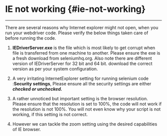 # IE not working {#ie-not-working}

---

There are several reasons why Internet explorer might not open, when you run your webdriver code. Please verify the below things taken care of before running the code.

1. **IEDriverServer.exe** is the file which is most likely to get corrupt when file is transferred from one machine to another. Please ensure the exe is a fresh download from seleniumhq.org. Also note there are different version of IEDriverServer for 32 bit and 64 bit. download the correct version as per your system configuration.

2. A very irritating InternetExplorer setting for running selenium code :**Security settings**, Please ensure all the security settings are either _**checked or unchecked.**_

3. A rather unnoticed but important setting is the browser resolution. Please ensure that the resolution is set to 100%, the code will not work if the resolution is not 100%. You will not even know why your script is not working, if this setting is not correct.

4. However we can tackle the zoom setting using the desired capabilities of IE browser.



